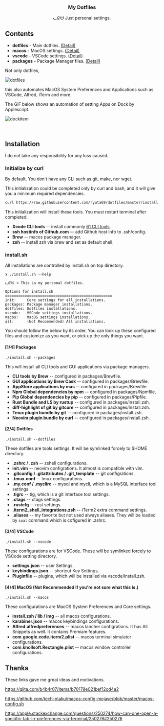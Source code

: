 <h3 align="center">My Dotfiles</h3>
<p align="center">ᓚᘏᗢ Just personal settings.</p>

## Contents

* **dotfiles** - Main dotfiles. [(Detail)](user-content-14-packages)
* **macos**    - MacOS settings. [(Detail)](user-content-24-dotfiles)
* **vscode**   - VSCode settings. [(Detail)](user-content-34-vscode)
* **packages** - Package Manager files. [(Detail)](user-content-44-macos-not-recommended-if-youre-not-sure-what-this-is)

Not only dotfiles,

<img alt="dotfiles" src="https://user-images.githubusercontent.com/41639488/76955071-d9c5a700-6954-11ea-818c-19be19be1468.png">

this also automates MacOS System Preferences and Applications such as VSCode, Alfred, iTerm and more.

The GIF below shows an automation of setting Apps on Dock by Applescript.

![dockitem](https://user-images.githubusercontent.com/41639488/76949300-a92d3f80-694b-11ea-9af9-22dba8f3a2c8.gif)

<br />

## Installation
I do not take any responsibility for any loss caused.

### Initialize by curl
By default, You don't have any CLI such as git, make, nor wget.

This initialization could be completed only by curl and bash, and it will give you a minimum required dependencies.

```bash
curl https://raw.githubusercontent.com/ryuta69/dotfiles/master/install.sh | /bin/bash -s -- --init
```

This initialization will install these tools. You must restart terminal after completed.

* **Xcode CLI tools** -- install commonly [61 CLI tools](https://osxdaily.com/2014/02/12/install-command-line-tools-mac-os-x/).
* **ssh hostinfo of Github.com** -- add Github host info to .ssh/config.
* **Brew** -- macos package manager.
* **zsh** -- install zsh via brew and set as default shell.

### install.sh
All installations are controlled by install.sh on top directory.

```
❯ ./install.sh --help

ᓚᘏᗢ < This is my personal dotfiles.

Options for install.sh
=================================================
init:     Core settings for all installations.
packages: Package manager installations.
dotfiles: Dotfiles installations.
vscode:   VSCode settings installations.
macos:    MacOS settings installations.
all:      (Not Recommended) All installations.
```

You should follow the below by its order. You can look up these configured files and customize as you want, or pick up the only things you want.

#### [1/4] Packages
```
./install.sh --packages
```
This will install all CLI tools and GUI applications via package managers.

* **CLI tools by Brew** -- configured in packages/Brewfile.
* **GUI applications by Brew Cask** -- configured in packages/Brewfile.
* **AppStore applications by mas** -- configured in packages/Brewfile.
* **Npm Global dependencies by npm** -- configured in packages/Npmfile.
* **Pip Global dependencies by pip** -- configured in packages/Pipfile.
* **Rust Bundle and LS by rustup** -- configured in packages/install.zsh.
* **diff-highlight of git by gitcore** -- configured in packages/install.zsh.
* **Tmux plugin bundle by git** -- configured in packages/install.zsh.
* **Neovim plugin bundle by curl** -- configured in packages/install.zsh.

#### [2/4] Dotfiles
```
./install.sh --dotfiles
```
These dotfiles are tools settings. It will be symlinked forcely to $HOME directory.

* **.zshrc / .zsh** -- zshell configurations.
* **init.vim** -- neovim configrations. It almost is compatible with vim.
* **.gitconfig / .gitattributes / .git_template** -- git configrations.
* **.tmux.conf** -- tmux configurations.
* **.my.conf / .myclirc** -- mysql and mycli, which is a MySQL interface tool settings.
* **.tigrc** -- tig, which is a git interface tool settings.
* **.ctags** -- ctags settings.
* **.rustcfg** -- rust settings.
* **.iterm2_shell_integrations.zsh** -- iTerm2 extra command settings.
* **.aliases** -- my favorite but not used always aliases. They will be loaded by `soal` command which is cofigured in .zshrc.

#### [3/4] VSCode
```
./install.sh --vscode
```
These configurations are for VSCode. These will be symlinked forcely to VSCode setting directory.

* **settings.json** -- user Settings.
* **keybindings.json** -- shortcut Key Settings.
* **Pluginfile** -- plugins, which will be installed via vscode/install.zsh.

#### [4/4] MacOS (Not Recommended if you're not sure what this is.)
```
./install.sh --macos
```
These configurations are MacOS System Preferences and Core settings.

* **install.zsh / lib / img** -- all macos configurations.
* **karabiner.json** -- macos keybindings configurations.
* **Alfred.alfredpreferences** -- macos lancher configrations. It has All Snippets as well. It contains Premiam features.
* **com.google.code.iterm2.plist** -- macos terminal simulator configurations.
* **com.knollsoft.Rectangle.plist** -- macos window controller configurations.

## Thanks
These links gave me great ideas and motivations.

https://qiita.com/b4b4r07/items/b70178e021bef12cd4a2

https://github.com/tech-otaku/macos-config-mojave/blob/master/macos-config.sh

https://apple.stackexchange.com/questions/250274/how-can-one-open-a-specific-tab-in-preferences-via-terminal/250276#250276
